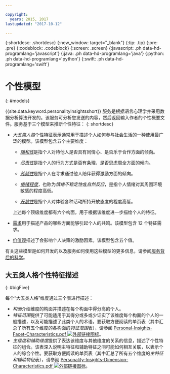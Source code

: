 ```yaml
---

copyright:
  years: 2015, 2017
lastupdated: "2017-10-12"

---
```


{:shortdesc: .shortdesc}
{:new_window: target="_blank"}
{:tip: .tip}
{:pre: .pre}
{:codeblock: .codeblock}
{:screen: .screen}
{:javascript: .ph data-hd-programlang='javascript'}
{:java: .ph data-hd-programlang='java'}
{:python: .ph data-hd-programlang='python'}
{:swift: .ph data-hd-programlang='swift'}

# 个性模型
{: #models}

{{site.data.keyword.personalityinsightsshort}} 服务是根据语言心理学并采用数据分析算法开发的。该服务可分析您发送的内容，然后返回输入作者的个性概要文件。服务基于三个模型来推断个性特征：
{: shortdesc}

-   *大五类人格*个性特征表示通常用于描述个人如何参与社会生活的一种使用最广泛的模型。该模型包含五个主要维度：
    -   [*随和性*](/docs/services/personality-insights/agreeableness.html)是指个人对待他人是否具有同情心、是否乐于合作方面的倾向。
    -   [*尽责性*](/docs/services/personality-insights/conscientiousness.html)是指个人的行为方式是否有条理、是否思虑周全方面的倾向。
    -   [*外倾性*](/docs/services/personality-insights/extraversion.html)是指个人在寻求通过他人陪伴获得激励方面的倾向。
    -   [*情绪程度*](/docs/services/personality-insights/emotional-range.html)，也称为*情绪不稳定性*或*自然反应*，是指个人情绪对其周围环境敏感的程度高低。

    -   [*开放性*](/docs/services/personality-insights/openness.html)是指个人对体验各种活动所持开放态度的程度高低。

    上述每个顶级维度都有六个构面，用于根据该维度进一步描绘个人的特征。
-   [需求](/docs/services/personality-insights/needs.html)用于描述产品的哪些方面能够引起个人的共鸣。该模型包含 12 个特征需求。
-   [价值观](/docs/services/personality-insights/values.html)描述了会影响个人决策的激励因素。该模型包含五个值。

有关这些模型是如何开发的以及服务如何使用这些模型的更多信息，请参阅[服务背后的科学](/docs/services/personality-insights/science.html)。

## 大五类人格个性特征描述
{: #bigFive}

每个“大五类人格”维度通过三个表进行描述：

-   *构面*介绍维度的构面并描述在每个构面中得分高的个人。
-   *特征范围*提供了可能适用于其得分或多或少证实了该维度每个构面的个人的一般描述，以及可能描述了此类个人的术语。要获取方便阅读的单页表（其中汇总了所有五个维度的各构面的*特征范围*表），请参阅 <a target="_blank" href="https://watson-developer-cloud.github.io/doc-tutorial-downloads/personality-insights/Personality-Insights-Facet-Characteristics.pdf" download="Personality-Insights-Facet-Characteristics.pdf">Personal-Insights-Facet-Characteristics.pdf <img src="../../icons/launch-glyph.svg" alt="外部链接图标" title="外部链接图标" class="style-scope doc-content"></a>。
-   *主维度和辅助维度*提供了表达该维度与其他维度的关系的信息，描述了个性特征的组合。该表深入说明主特征和辅助特征之间可能如何相互关联，以表示个人的综合个性。要获取方便阅读的单页表（其中汇总了所有五个维度的*主特征和辅助特征*表），请参阅 <a target="_blank" href="https://watson-developer-cloud.github.io/doc-tutorial-downloads/personality-insights/Personality-Insights-Dimension-Characteristics.pdf" download="Personality-Insights-Dimension-Characteristics.pdf">Personality-Insights-Dimension-Characteristics.pdf <img src="../../icons/launch-glyph.svg" alt="外部链接图标" title="外部链接图标" class="style-scope doc-content"></a>。
